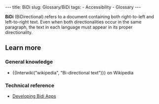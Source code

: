 --- title: BiDi slug: Glossary/BiDi tags: - Accessibility - Glossary ---

**BiDi** (BiDirectional) refers to a document containing both right-to-left and left-to-right text. Even when both directionalities occur in the same paragraph, the text in each language must appear in its proper directionality.

Learn more
----------

### General knowledge

-   {{Interwiki("wikipedia", "Bi-directional text")}} on Wikipedia

### Technical reference

-   [Developing Bidi Apps](/en-US/docs/Web/Apps/Build/Localization/Developing_Bidi_Apps)
